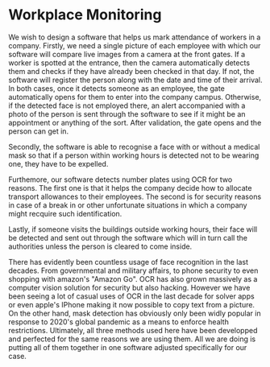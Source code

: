 # Workplace Monitoring

  We wish to design a software that helps us mark attendance of workers in a company. Firstly, we need a single picture of each employee with which our software will compare live images from a camera at the front gates. If a worker is spotted at the entrance, then the camera automatically detects them and checks if they have already been checked in that day. If not, the software will register the person along with the date and time of their arrival. In both cases, once it detects someone as an employee, the gate automatically opens for them to enter into the company campus. Otherwise, if the detected face is not employed there, an alert accompanied with a photo of the person is sent through the software to see if it might be an appointment or anything of the sort. After validation, the gate opens and the person can get in. 
    
 Secondly, the software is able to recognise a face with or without a medical mask so that if a person within working hours is detected not to be wearing one, they have to be expelled.
    
  Furthemore, our software detects number plates using OCR for two reasons. The first one is that it helps the company decide how to allocate transport allowances to their employees. The second is for security reasons in case of a break in or other unfortunate situations in which a company might recquire such identification.
    
 Lastly, if someone visits the buildings outside working hours, their face will be detected and sent out through the software which will in turn call the authorities unless the person is cleared to come inside. 

 There has evidently been countless usage of face recognition in the last decades. From governmental and military affairs, to phone security to even shopping with amazon's "Amazon Go". OCR has also grown massively as a computer vision solution for security but also hacking. However we have been seeing a lot of casual uses of OCR in the last decade for solver apps or even apple's IPhone making it now possible to copy text from a picture. On the other hand, mask detection has obviously only been widly popular in response to 2020's global pandemic as a means to enforce health restrictions. Ultimately, all three methods used here have been developped and perfected for the same reasons we are using them. All we are doing is putting all of them together in one software adjusted specifically for our case.
